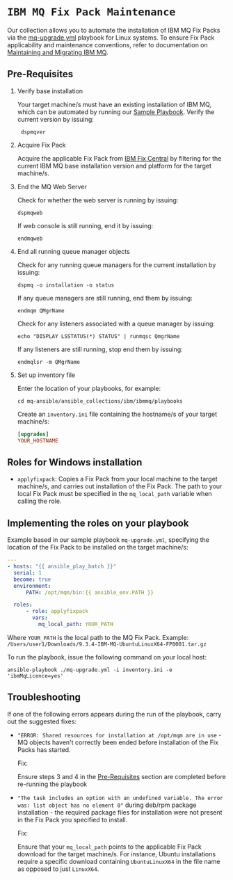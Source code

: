 # `IBM MQ Fix Pack Maintenance` 

Our collection allows you to automate the installation of IBM MQ Fix Packs via the [mq-upgrade.yml](https://github.com/bimsara-yasitha01/mq-ansible/blob/main/playbooks/mq-upgrade.yml) playbook for Linux systems. To ensure Fix Pack applicability and maintenance conventions, refer to documentation on [Maintaining and Migrating IBM MQ](https://www.ibm.com/docs/en/ibm-mq/9.3?topic=migrating-maintaining).

## Pre-Requisites

1. Verify base installation

    Your target machine/s must have an existing installation of IBM MQ, which can be automated by running our [Sample Playbook](https://github.com/ibm-messaging/mq-ansible#run-our-sample-playbook). Verify the current version by issuing:

    ```shell
     dspmqver
    ```

2. Acquire Fix Pack

    Acquire the applicable Fix Pack from [IBM Fix Central](https://www.ibm.com/support/fixcentral) by filtering for the current IBM MQ base installation version and platform for the target machine/s.

3. End the MQ Web Server

    Check for whether the web server is running by issuing:

    ```shell
    dspmqweb
    ```

    If web console is still running, end it by issuing:

    ```shell
    endmqweb
    ```

4. End all running queue manager objects

    Check for any running queue managers for the current installation by issuing:

    ```shell
    dspmq -o installation -o status
    ```

    If any queue managers are still running, end them by issuing:

    ```shell
    endmqm QMgrName
    ```
        
    Check for any listeners associated with a queue manager by issuing:

    ```shell
    echo "DISPLAY LSSTATUS(*) STATUS" | runmqsc QmgrName
    ```

    If any listeners are still running, stop end them by issuing:

    ```shell
    endmqlsr -m QMgrName
    ```
5. Set up inventory file

     Enter the location of your playbooks, for example:

     ```shell
     cd mq-ansible/ansible_collections/ibm/ibmmq/playbooks
     ```

    Create an `inventory.ini` file containing the hostname/s of your target machine/s:

    ```ini
    [upgrades]
    YOUR_HOSTNAME
    ```

## Roles for Windows installation

  - ``applyfixpack``: Copies a Fix Pack from your local machine to the target machine/s, and carries out installation of the Fix Pack. The path to your local Fix Pack must be specified in the `mq_local_path` variable when calling the role.

## Implementing the roles on your playbook

  Example based in our sample playbook `mq-upgrade.yml`, specifying the location of the Fix Pack to be installed on the target machine/s:

  ```yaml
---
- hosts: "{{ ansible_play_batch }}"
    serial: 1
    become: true
    environment:
        PATH: /opt/mqm/bin:{{ ansible_env.PATH }}

    roles:
        - role: applyfixpack
          vars:
            mq_local_path: YOUR_PATH
```

Where `YOUR_PATH` is the local path to the MQ Fix Pack. Example: `/Users/user1/Downloads/9.3.4-IBM-MQ-UbuntuLinuxX64-FP0001.tar.gz`

  
To run the playbook, issue the following command on your local host:

```
ansible-playbook ./mq-upgrade.yml -i inventory.ini -e 'ibmMqLicence=yes'
```
    
## Troubleshooting

If one of the following errors appears during the run of the playbook, carry out the suggested fixes:

- `"ERROR: Shared resources for installation at /opt/mqm are in use` - MQ objects haven't correctly been ended before installation of the Fix Packs has started. 

    Fix: 
    
    Ensure steps 3 and 4 in the [Pre-Requisites](#pre-requisites) section are completed before re-running the playbook

- `"The task includes an option with an undefined variable. The error was: list object has no element 0"` during deb/rpm package installation - the required package files for installation were not present in the Fix Pack you specified to install.

    Fix: 
    
    Ensure that your `mq_local_path` points to the applicable Fix Pack download for the target machine/s. For instance, Ubuntu installations require a specific download containing `UbuntuLinuxX64` in the file name as opposed to just `LinuxX64`.